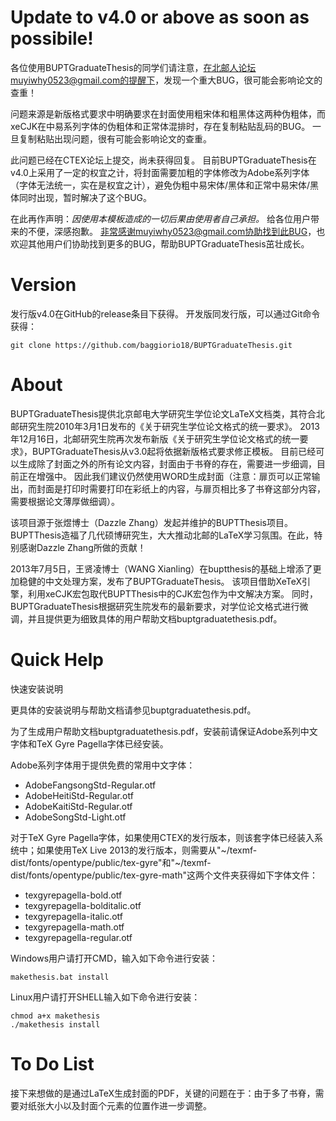 Update to v4.0 or above as soon as possibile!
==================
各位使用BUPTGraduateThesis的同学们请注意，在北邮人论坛muyiwhy0523@gmail.com的提醒下，发现一个重大BUG，很可能会影响论文的查重！

问题来源是新版格式要求中明确要求在封面使用粗宋体和粗黑体这两种伪粗体，而xeCJK在中易系列字体的伪粗体和正常体混排时，存在复制粘贴乱码的BUG。
一旦复制粘贴出现问题，很有可能会影响论文的查重。

此问题已经在CTEX论坛上提交，尚未获得回复。
目前BUPTGraduateThesis在v4.0上采用了一定的权宜之计，将封面需要加粗的字体修改为Adobe系列字体（字体无法统一，实在是权宜之计），避免伪粗中易宋体/黑体和正常中易宋体/黑体同时出现，暂时解决了这个BUG。

在此再作声明：*因使用本模板造成的一切后果由使用者自己承担。*
给各位用户带来的不便，深感抱歉。
非常感谢muyiwhy0523@gmail.com协助找到此BUG，也欢迎其他用户们协助找到更多的BUG，帮助BUPTGraduateThesis茁壮成长。

Version
==================
发行版v4.0在GitHub的release条目下获得。
开发版同发行版，可以通过Git命令获得：

    git clone https://github.com/baggiorio18/BUPTGraduateThesis.git

About
==================
BUPTGraduateThesis提供北京邮电大学研究生学位论文LaTeX文档类，其符合北邮研究生院2010年3月1日发布的《关于研究生学位论文格式的统一要求》。
2013年12月16日，北邮研究生院再次发布新版《关于研究生学位论文格式的统一要求》，BUPTGraduateThesis从v3.0起将依据新版格式要求修正模板。
目前已经可以生成除了封面之外的所有论文内容，封面由于书脊的存在，需要进一步细调，目前正在增强中。
因此我们建议仍然使用WORD生成封面（注意：扉页可以正常输出，而封面是打印时需要打印在彩纸上的内容，与扉页相比多了书脊这部分内容，需要根据论文薄厚做细调）。

该项目源于张煜博士（Dazzle Zhang）发起并维护的BUPTThesis项目。BUPTThesis造福了几代硕博研究生，大大推动北邮的LaTeX学习氛围。在此，特别感谢Dazzle Zhang所做的贡献！

2013年7月5日，王贤凌博士（WANG Xianling）在buptthesis的基础上增添了更加稳健的中文处理方案，发布了BUPTGraduateThesis。
该项目借助XeTeX引擎，利用xeCJK宏包取代BUPTThesis中的CJK宏包作为中文解决方案。
同时，BUPTGraduateThesis根据研究生院发布的最新要求，对学位论文格式进行微调，并且提供更为细致具体的用户帮助文档buptgraduatethesis.pdf。


Quick Help
==================
快速安装说明

更具体的安装说明与帮助文档请参见buptgraduatethesis.pdf。

为了生成用户帮助文档buptgraduatethesis.pdf，安装前请保证Adobe系列中文字体和TeX Gyre Pagella字体已经安装。

Adobe系列字体用于提供免费的常用中文字体：
*  AdobeFangsongStd-Regular.otf
*  AdobeHeitiStd-Regular.otf
*  AdobeKaitiStd-Regular.otf
*  AdobeSongStd-Light.otf

对于TeX Gyre Pagella字体，如果使用CTEX的发行版本，则该套字体已经装入系统中；如果使用TeX Live 2013的发行版本，则需要从"~/texmf-dist/fonts/opentype/public/tex-gyre"和"~/texmf-dist/fonts/opentype/public/tex-gyre-math"这两个文件夹获得如下字体文件：
*  texgyrepagella-bold.otf
*  texgyrepagella-bolditalic.otf
*  texgyrepagella-italic.otf
*  texgyrepagella-math.otf
*  texgyrepagella-regular.otf

Windows用户请打开CMD，输入如下命令进行安装：

    makethesis.bat install

Linux用户请打开SHELL输入如下命令进行安装：

    chmod a+x makethesis
    ./makethesis install

To Do List
==================
接下来想做的是通过LaTeX生成封面的PDF，关键的问题在于：由于多了书脊，需要对纸张大小以及封面个元素的位置作进一步调整。